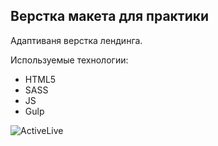 ## Верстка макета для практики


Адаптиваня верстка лендинга.

Используемые технологии:
* HTML5
* SASS
* JS
* Gulp

![ActiveLive](https://user-images.githubusercontent.com/50422809/139024416-890cfa02-81f0-4467-9fbd-f25b860174d6.png)
